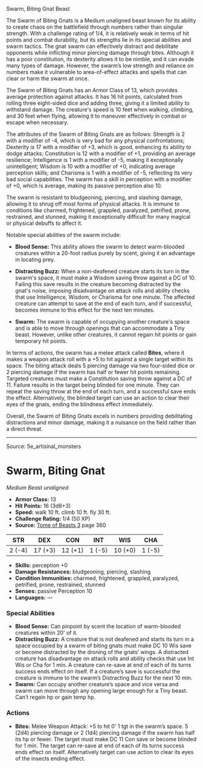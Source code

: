 <MonsterName/>Swarm, Biting Gnat</MonsterName>
<CreatureType/>Beast</CreatureType>

<summary>The Swarm of Biting Gnats is a Medium unaligned beast known for its ability to create chaos on the battlefield through numbers rather than singular strength. With a challenge rating of 1/4, it is relatively weak in terms of hit points and combat durability, but its strengths lie in its special abilities and swarm tactics. The gnat swarm can effectively distract and debilitate opponents while inflicting minor piercing damage through bites. Although it has a poor constitution, its dexterity allows it to be nimble, and it can evade many types of damage. However, the swarm’s low strength and reliance on numbers make it vulnerable to area-of-effect attacks and spells that can clear or harm the swarm at once.</summary>

<detail>

The Swarm of Biting Gnats has an Armor Class of 13, which provides average protection against attacks. It has 16 hit points, calculated from rolling three eight-sided dice and adding three, giving it a limited ability to withstand damage. The creature's speed is 10 feet when walking, climbing, and 30 feet when flying, allowing it to maneuver effectively in combat or escape when necessary. 

The attributes of the Swarm of Biting Gnats are as follows: Strength is 2 with a modifier of -4, which is very bad for any physical confrontations; Dexterity is 17 with a modifier of +3, which is good, enhancing its ability to dodge attacks; Constitution is 12 with a modifier of +1, providing an average resilience; Intelligence is 1 with a modifier of -5, making it exceptionally unintelligent; Wisdom is 10 with a modifier of +0, indicating average perception skills; and Charisma is 1 with a modifier of -5, reflecting its very bad social capabilities. The swarm has a skill in perception with a modifier of +0, which is average, making its passive perception also 10.

The swarm is resistant to bludgeoning, piercing, and slashing damage, allowing it to shrug off most forms of physical attacks. It is immune to conditions like charmed, frightened, grappled, paralyzed, petrified, prone, restrained, and stunned, making it exceptionally difficult for many magical or physical debuffs to affect it. 

Notable special abilities of the swarm include:

- **Blood Sense:** This ability allows the swarm to detect warm-blooded creatures within a 20-foot radius purely by scent, giving it an advantage in locating prey. 

- **Distracting Buzz:** When a non-deafened creature starts its turn in the swarm's space, it must make a Wisdom saving throw against a DC of 10. Failing this save results in the creature becoming distracted by the gnat's noise, imposing disadvantage on attack rolls and ability checks that use Intelligence, Wisdom, or Charisma for one minute. The affected creature can attempt to save at the end of each turn, and if successful, becomes immune to this effect for the next ten minutes. 

- **Swarm:** The swarm is capable of occupying another creature's space and is able to move through openings that can accommodate a Tiny beast. However, unlike other creatures, it cannot regain hit points or gain temporary hit points.

In terms of actions, the swarm has a melee attack called **Bites**, where it makes a weapon attack roll with a +5 to hit against a single target within its space. The biting attack deals 5 piercing damage via two four-sided dice or 2 piercing damage if the swarm has half or fewer hit points remaining. Targeted creatures must make a Constitution saving throw against a DC of 11. Failure results in the target being blinded for one minute. They can repeat the saving throw at the end of each turn, and a successful save ends the effect. Alternatively, the blinded target can use an action to clear their eyes of the gnats, ending the blindness effect immediately. 

Overall, the Swarm of Biting Gnats excels in numbers providing debilitating distractions and minor damage, making it a nuisance on the field rather than a direct threat.</detail>



---

Source: 5e_artisinal_monsters

# Swarm, Biting Gnat

*Medium* *Beast* *unaligned*

- **Armor Class:** 13
- **Hit Points:** 16 (3d8+3)
- **Speed:** walk 10 ft. climb 10 ft. fly 30 ft.
- **Challenge Rating:** 1/4 (50 XP)
- **Source:** [Tome of Beasts 3](https://koboldpress.com/kpstore/product/tome-of-beasts-3-for-5th-edition/) page 360

| STR | DEX | CON | INT | WIS | CHA |
| --- | --- | --- | --- | --- | --- |
| 2 (-4) | 17 (+3) | 12 (+1) | 1 (-5) | 10 (+0) | 1 (-5) |

- **Skills:** perception +0
- **Damage Resistances:** bludgeoning, piercing, slashing
- **Condition Immunities:** charmed, frightened, grappled, paralyzed, petrified, prone, restrained, stunned
- **Senses:** passive Perception 10
- **Languages:** —

### Special Abilities

- **Blood Sense:** Can pinpoint by scent the location of warm-blooded creatures within 20' of it.
- **Distracting Buzz:** A creature that is not deafened and starts its turn in a space occupied by a swarm of biting gnats must make DC 10 Wis save or become distracted by the droning of the gnats’ wings. A distracted creature has disadvantage on attack rolls and ability checks that use Int Wis or Cha for 1 min. A creature can re-save at end of each of its turns success ends effect on itself. If a creature’s save is successful the creature is immune to the swarm’s Distracting Buzz for the next 10 min.
- **Swarm:** Can occupy another creature’s space and vice versa and swarm can move through any opening large enough for a Tiny beast. Can’t regain hp or gain temp hp.

### Actions

- **Bites:** Melee Weapon Attack: +5 to hit 0' 1 tgt in the swarm’s space. 5 (2d4) piercing damage or 2 (1d4) piercing damage if the swarm has half its hp or fewer. The target must make DC 11 Con save or become blinded for 1 min. The target can re-save at end of each of its turns success ends effect on itself. Alternatively target can use action to clear its eyes of the insects ending effect.




